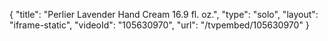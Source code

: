 {
    "title": "Perlier Lavender Hand Cream 16.9 fl. oz.",
    "type": "solo",
    "layout": "iframe-static",
    "videoId": "105630970",
    "url": "\/tvpembed\/105630970"
}